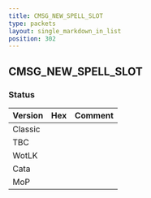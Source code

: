 ```yaml
---
title: CMSG_NEW_SPELL_SLOT
type: packets
layout: single_markdown_in_list
position: 302
---
```


## CMSG_NEW_SPELL_SLOT

### Status

Version | Hex | Comment
---------- | ---------- | ---------- 
Classic |  |  
TBC |  |  
WotLK |  |  
Cata |  |  
MoP |  |  